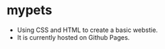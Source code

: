 # mypets

<ul>
  <li>Using CSS and HTML to create a basic webstie.</li>
  <li>It is currently hosted on Github Pages.</li>
</ul>
<a href="https://yenseydm.github.io/mypets/"></a>
